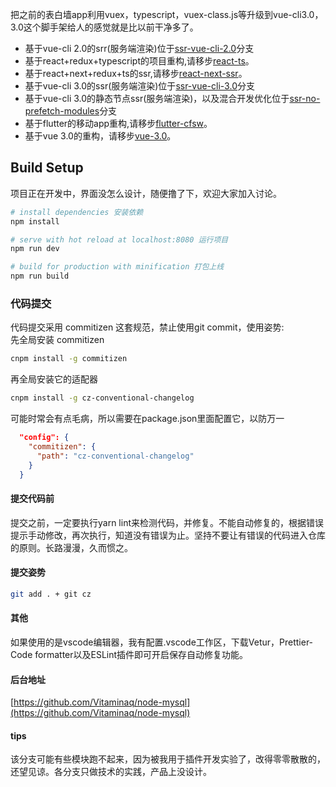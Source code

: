 把之前的表白墙app利用vuex，typescript，vuex-class.js等升级到vue-cli3.0，3.0这个脚手架给人的感觉就是比以前干净多了。
 * 基于vue-cli 2.0的srr(服务端渲染)位于[ssr-vue-cli-2.0](https://github.com/Vitaminaq/cfsw-vue-cli3.0/tree/ssr-vue-cli-2.0)分支
 * 基于react+redux+typescript的项目重构,请移步[react-ts](https://github.com/Vitaminaq/react-cfsw)。
 * 基于react+next+redux+ts的ssr,请移步[react-next-ssr](https://github.com/Vitaminaq/react-cfsw/tree/next-ssr)。
 * 基于vue-cli 3.0的ssr(服务端渲染)位于[ssr-vue-cli-3.0](https://github.com/Vitaminaq/cfsw-vue-cli3.0/tree/ssr-vue-cli-3.0)分支
 * 基于vue-cli 3.0的静态节点ssr(服务端渲染)，以及混合开发优化位于[ssr-no-prefetch-modules](https://github.com/Vitaminaq/cfsw-vue-cli3.0/tree/ssr-no-prefetch-modules)分支
 * 基于flutter的移动app重构,请移步[flutter-cfsw](https://github.com/Vitaminaq/flutter-cfsw)。
 * 基于vue 3.0的重构，请移步[vue-3.0](https://github.com/Vitaminaq/cfsw-vue-cli3.0/tree/vue-3.0)。
## Build Setup
项目正在开发中，界面没怎么设计，随便撸了下，欢迎大家加入讨论。

``` bash
# install dependencies 安装依赖
npm install

# serve with hot reload at localhost:8080 运行项目
npm run dev

# build for production with minification 打包上线
npm run build
```
### 代码提交
代码提交采用 commitizen 这套规范，禁止使用git commit，使用姿势:</br>
先全局安装 commitizen
``` bash
cnpm install -g commitizen
```
再全局安装它的适配器
``` bash
cnpm install -g cz-conventional-changelog
```
可能时常会有点毛病，所以需要在package.json里面配置它，以防万一
``` json
  "config": {
    "commitizen": {
      "path": "cz-conventional-changelog"
    }
  }
```
#### 提交代码前
提交之前，一定要执行yarn lint来检测代码，并修复。不能自动修复的，根据错误提示手动修改，再次执行，知道没有错误为止。坚持不要让有错误的代码进入仓库的原则。长路漫漫，久而惯之。
#### 提交姿势
``` bash
git add . + git cz
```
#### 其他
如果使用的是vscode编辑器，我有配置.vscode工作区，下载Vetur，Prettier-Code formatter以及ESLint插件即可开启保存自动修复功能。
#### 后台地址
[https://github.com/Vitaminaq/node-mysql](https://github.com/Vitaminaq/node-mysql)
#### tips
该分支可能有些模块跑不起来，因为被我用于插件开发实验了，改得零零散散的，还望见谅。各分支只做技术的实践，产品上没设计。

